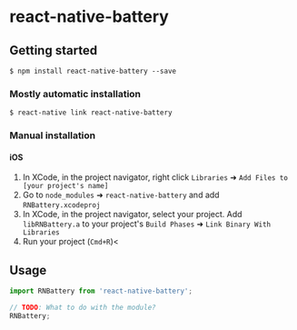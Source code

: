 
# react-native-battery

## Getting started

`$ npm install react-native-battery --save`

### Mostly automatic installation

`$ react-native link react-native-battery`

### Manual installation


#### iOS

1. In XCode, in the project navigator, right click `Libraries` ➜ `Add Files to [your project's name]`
2. Go to `node_modules` ➜ `react-native-battery` and add `RNBattery.xcodeproj`
3. In XCode, in the project navigator, select your project. Add `libRNBattery.a` to your project's `Build Phases` ➜ `Link Binary With Libraries`
4. Run your project (`Cmd+R`)<


## Usage
```javascript
import RNBattery from 'react-native-battery';

// TODO: What to do with the module?
RNBattery;
```
  